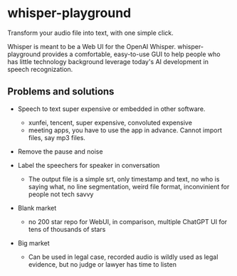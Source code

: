 # whisper-playground

Transform your audio file into text, with one simple click.

Whisper is meant to be a Web UI for the OpenAI Whisper. whisper-playground provides a comfortable, easy-to-use GUI to help people who has little technology background leverage today's AI development in speech recognization.

## Problems and solutions

- Speech to text super expensive or embedded in other software.
    - xunfei, tencent, super expensive, convoluted expensive
    - meeting apps, you have to use the app in advance. Cannot import files, say mp3 files.

- Remove the pause and noise

- Label the speechers for speaker in conversation
    - The output file is a simple srt, only timestamp and text, no who is saying what, no line segmentation, weird file format, inconvinient for people not tech savvy

- Blank market
    - no 200 star repo for WebUI, in comparison, multiple ChatGPT UI for tens of thousands of stars

- Big market
    - Can be used in legal case, recorded audio is wildly used as legal evidence, but no judge or lawyer has time to listen


